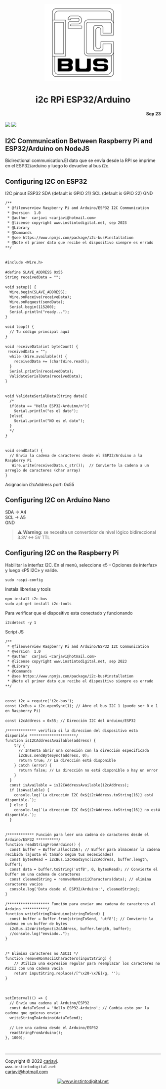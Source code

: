 <p align="center"><img src="./img/i2c.png" height="250" alt=" " /></p>
<h1 align="center"> i2c RPi ESP32/Arduino </h1> 
<h4 align="right">Sep 23</h4>
<img src="https://img.shields.io/badge/Hardware-ESP32-red">
<img src="https://img.shields.io/badge/Hardware-Arduino__nano-red">

<br>

## I2C Communication Between Raspberry Pi and ESP32/Arduino on NodeJS

Bidirectional communication.El dato que se envía desde la RPI se imprime en el ESP32/arduino y luego lo devuelve al bus i2c.

## Configuring I2C on ESP32 
I2C pinout ESP32
SDA (default is GPIO 21)
SCL (default is GPIO 22)
GND

```
/** 
 * @fileoverview Raspberry Pi and Arduino/ESP32 I2C Communication
 * @version  1.0
 * @author  carjavi <carjavi@hotmail.com>
 * @license copyright www.instintodigital.net, sep 2023 
 * @Library
 * @Commands
 * @see https://www.npmjs.com/package/i2c-bus#installation
 * @Note el primer dato que recibe el dispositivo siempre es errado
**/


#include <Wire.h>

#define SLAVE_ADDRESS 0x55
String receivedData = "";

void setup() {
  Wire.begin(SLAVE_ADDRESS);
  Wire.onReceive(receiveData);
  Wire.onRequest(sendData);
  Serial.begin(115200);
  Serial.println("ready...");
}

void loop() {
  // Tu código principal aquí
}

void receiveData(int byteCount) {
 receivedData = "";
  while (Wire.available()) {
    receivedData += (char)Wire.read();
  }
  Serial.println(receivedData);
  ValidateSerialData(receivedData);
}


void ValidateSerialData(String data){
  /*
  if(data == "Hello ESP32-Arduino/n"){
    Serial.println("es el dato");
  }else{
    Serial.println("NO es el dato");
  }
  */
}


void sendData() {
  // Envía la cadena de caracteres desde el ESP32/Arduino a la Raspberry Pi
   Wire.write(receivedData.c_str());  // Convierte la cadena a un arreglo de caracteres (char array)
}
```

Asignacion i2cAddress port: 0x55


## Configuring I2C on Arduino Nano
SDA -> A4 <br>
SCL -> A5 <br>
GND

> :warning: **Warning:** se necesita un convertidor de nivel lógico bidireccional  3.3V <-> 5V TTL


## Configuring I2C on the Raspberry Pi

Habilitar la interfaz I2C. En el menú, seleccione «5 – Opciones de interfaz» y luego «P5 I2C» y valide.
```
sudo raspi-config 
```

Instala librerias y tools
```
npm install i2c-bus
sudo apt-get install i2c-tools 
```

Para verificar que el dispositivo esta conectado y funcionando
```
i2cdetect -y 1 
```

Script JS
```
/** 
 * @fileoverview Raspberry Pi and Arduino/ESP32 I2C Communication
 * @version  1.0
 * @author  carjavi <carjavi@hotmail.com>
 * @license copyright www.instintodigital.net, sep 2023 
 * @Library
 * @Commands
 * @see https://www.npmjs.com/package/i2c-bus#installation
 * @Note el primer dato que recibe el dispositivo siempre es errado
**/


const i2c = require('i2c-bus');
const i2cBus = i2c.openSync(1); // Abre el bus I2C 1 (puede ser 0 o 1 en Raspberry Pi)

const i2cAddress = 0x55; // Dirección I2C del Arduino/ESP32

/************* verifica si la direccion del dispositivo esta disponible *********************/
function isI2CAddressAvailable(address) {
    try {
      // Intenta abrir una conexión con la dirección especificada
      i2cBus.sendByteSync(address, 0);
      return true; // La dirección está disponible
    } catch (error) {
      return false; // La dirección no está disponible o hay un error
    }
  }
  const isAvailable = isI2CAddressAvailable(i2cAddress);
  if (isAvailable) {
    console.log(`La dirección I2C 0x${i2cAddress.toString(16)} está disponible.`);
  } else {
    console.log(`La dirección I2C 0x${i2cAddress.toString(16)} no está disponible.`);
  }


/************ Función para leer una cadena de caracteres desde el Arduino/ESP32 **********/
function readStringFromArduino() {
  const buffer = Buffer.alloc(256); // Buffer para almacenar la cadena recibida (ajusta el tamaño según tus necesidades)
  const bytesRead = i2cBus.i2cReadSync(i2cAddress, buffer.length, buffer);
  const data = buffer.toString('utf8', 0, bytesRead); // Convierte el buffer en una cadena de caracteres
  const cleanedString = removeNonAsciiCharacters(data); // elimina caracteres vacios
  console.log('Data desde el ESP32/Arduino:', cleanedString);
}

/******************* Función para enviar una cadena de caracteres al Arduino ***********/ 
function writeStringToArduino(stringToSend) {
  const buffer = Buffer.from(stringToSend, 'utf8'); // Convierte la cadena en un buffer de bytes
  i2cBus.i2cWriteSync(i2cAddress, buffer.length, buffer);
  //console.log("enviado..");
}


/* Elimina caracteres no ASCII */
function removeNonAsciiCharacters(inputString) {
    // Utiliza una expresión regular para reemplazar los caracteres no ASCII con una cadena vacía
    return inputString.replace(/[^\x20-\x7E]/g, '');
}



setInterval(() => {
  // Envía una cadena al Arduino/ESP32
  const dataToSend = 'Hello ESP32-Arduino'; // Cambia esto por la cadena que quieras enviar
  writeStringToArduino(dataToSend);

  // Lee una cadena desde el Arduino/ESP32
  readStringFromArduino();
}, 1000);

```








<br>

---
Copyright &copy; 2022 [carjavi](https://github.com/carjavi). <br>
```www.instintodigital.net``` <br>
carjavi@hotmail.com <br>
<p align="center">
    <a href="https://instintodigital.net/" target="_blank"><img src="./img/developer.png" height="100" alt="www.instintodigital.net"></a>
</p>




